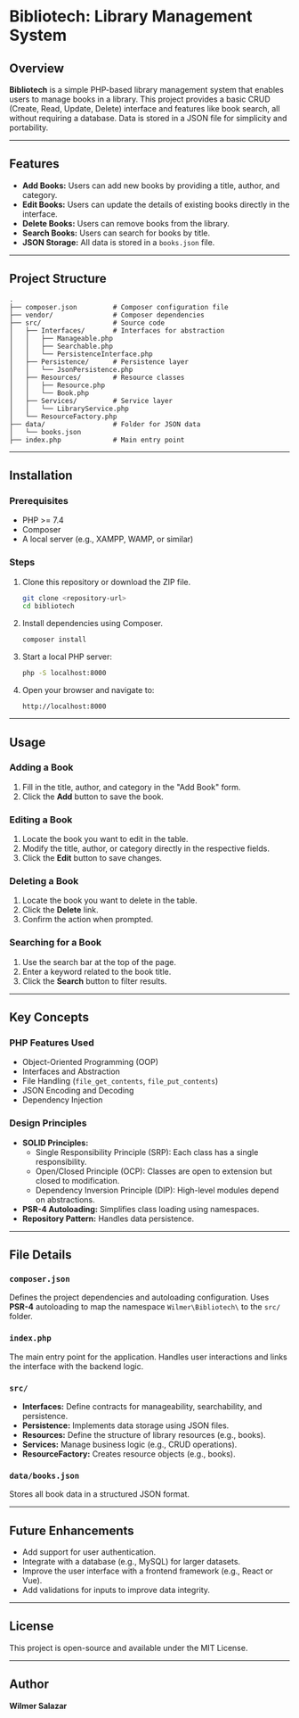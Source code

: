 # Bibliotech: Library Management System

## Overview
**Bibliotech** is a simple PHP-based library management system that enables users to manage books in a library. This project provides a basic CRUD (Create, Read, Update, Delete) interface and features like book search, all without requiring a database. Data is stored in a JSON file for simplicity and portability.

---

## Features
- **Add Books:** Users can add new books by providing a title, author, and category.
- **Edit Books:** Users can update the details of existing books directly in the interface.
- **Delete Books:** Users can remove books from the library.
- **Search Books:** Users can search for books by title.
- **JSON Storage:** All data is stored in a `books.json` file.

---

## Project Structure
```
.
├── composer.json         # Composer configuration file
├── vendor/               # Composer dependencies
├── src/                  # Source code
│   ├── Interfaces/       # Interfaces for abstraction
│   │   ├── Manageable.php
│   │   ├── Searchable.php
│   │   └── PersistenceInterface.php
│   ├── Persistence/      # Persistence layer
│   │   └── JsonPersistence.php
│   ├── Resources/        # Resource classes
│   │   ├── Resource.php
│   │   └── Book.php
│   ├── Services/         # Service layer
│   │   └── LibraryService.php
│   └── ResourceFactory.php
├── data/                 # Folder for JSON data
│   └── books.json
├── index.php             # Main entry point
```

---

## Installation

### Prerequisites
- PHP >= 7.4
- Composer
- A local server (e.g., XAMPP, WAMP, or similar)

### Steps
1. Clone this repository or download the ZIP file.
   ```bash
   git clone <repository-url>
   cd bibliotech
   ```

2. Install dependencies using Composer.
   ```bash
   composer install
   ```

3. Start a local PHP server:
   ```bash
   php -S localhost:8000
   ```

4. Open your browser and navigate to:
   ```
   http://localhost:8000
   ```

---

## Usage

### Adding a Book
1. Fill in the title, author, and category in the "Add Book" form.
2. Click the **Add** button to save the book.

### Editing a Book
1. Locate the book you want to edit in the table.
2. Modify the title, author, or category directly in the respective fields.
3. Click the **Edit** button to save changes.

### Deleting a Book
1. Locate the book you want to delete in the table.
2. Click the **Delete** link.
3. Confirm the action when prompted.

### Searching for a Book
1. Use the search bar at the top of the page.
2. Enter a keyword related to the book title.
3. Click the **Search** button to filter results.

---

## Key Concepts

### PHP Features Used
- Object-Oriented Programming (OOP)
- Interfaces and Abstraction
- File Handling (`file_get_contents`, `file_put_contents`)
- JSON Encoding and Decoding
- Dependency Injection

### Design Principles
- **SOLID Principles:**
  - Single Responsibility Principle (SRP): Each class has a single responsibility.
  - Open/Closed Principle (OCP): Classes are open to extension but closed to modification.
  - Dependency Inversion Principle (DIP): High-level modules depend on abstractions.
- **PSR-4 Autoloading:** Simplifies class loading using namespaces.
- **Repository Pattern:** Handles data persistence.

---

## File Details

### `composer.json`
Defines the project dependencies and autoloading configuration. Uses **PSR-4** autoloading to map the namespace `Wilmer\Bibliotech\` to the `src/` folder.

### `index.php`
The main entry point for the application. Handles user interactions and links the interface with the backend logic.

### `src/`
- **Interfaces:** Define contracts for manageability, searchability, and persistence.
- **Persistence:** Implements data storage using JSON files.
- **Resources:** Define the structure of library resources (e.g., books).
- **Services:** Manage business logic (e.g., CRUD operations).
- **ResourceFactory:** Creates resource objects (e.g., books).

### `data/books.json`
Stores all book data in a structured JSON format.

---

## Future Enhancements
- Add support for user authentication.
- Integrate with a database (e.g., MySQL) for larger datasets.
- Improve the user interface with a frontend framework (e.g., React or Vue).
- Add validations for inputs to improve data integrity.

---

## License
This project is open-source and available under the MIT License.

---

## Author
**Wilmer Salazar**


